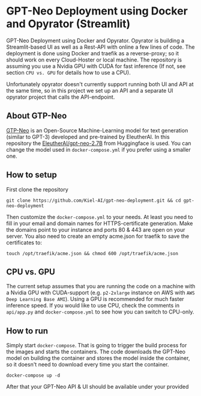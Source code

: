 # GPT-Neo Deployment using Docker and Opyrator (Streamlit)

GPT-Neo Deployment using Docker and Opyrator. Opyrator is building a Streamlit-based UI as well as a Rest-API with online a few lines of code. The deployment is done using Docker and traefik as a reverse-proxy; so it should work on every Cloud-Hoster or local machine. The repository is assuming you use a Nvidia GPU with CUDA for fast inference (If not, see section `CPU vs. GPU` for details how to use a CPU).

Unfortunately opyrator doesn't currently support running both UI and API at the same time, so in this project we set up an API and a separate UI opyrator project that calls the API-endpoint.

## About GTP-Neo

[GTP-Neo](https://github.com/EleutherAI/gpt-neo) is an Open-Source Machine-Learning model for text generation (similar to GPT-3) developed and pre-trained by EleutherAI. In this repository the [EleutherAI/gpt-neo-2.7B](https://huggingface.co/EleutherAI/gpt-neo-2.7B) from Huggingface is used. You can change the model used in `docker-compose.yml` if you prefer using a smaller one.

## How to setup

First clone the repository

```
git clone https://github.com/Kiel-AI/gpt-neo-deployment.git && cd gpt-neo-deployment
```

Then customize the `docker-compose.yml` to your needs. At least you need to fill in your email and domain names for HTTPS-certificate generation. Make the domains point to your instance and ports 80 & 443 are open on your server. You also need to create an empty acme.json for traefik to save the certificates to:

```
touch /opt/traefik/acme.json && chmod 600 /opt/traefik/acme.json
```

## CPU vs. GPU

The current setup assumes that you are running the code on a machine with a Nvidia GPU with CUDA-support (e.g. `p2-2xlarge` instance on AWS with `AWS Deep Learning Base AMI`).
Using a GPU is recommended for much faster inference speed. If you would like to use CPU, check the comments in `api/app.py` and `docker-compose.yml` to see how you can switch to CPU-only.

## How to run

Simply start `docker-compose`. That is going to trigger the build process for the images and starts the containers. The code downloads the GPT-Neo model on building the container and stores the model inside the container, so it doesn't need to download every time you start the container.

```
docker-compose up -d
```

After that your GPT-Neo API & UI should be available under your provided
